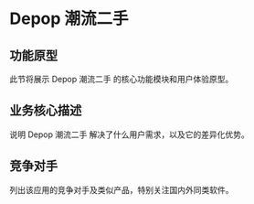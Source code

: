 # Depop 潮流二手

## 功能原型

此节将展示 Depop 潮流二手 的核心功能模块和用户体验原型。

## 业务核心描述

说明 Depop 潮流二手 解决了什么用户需求，以及它的差异化优势。

## 竞争对手

列出该应用的竞争对手及类似产品，特别关注国内外同类软件。
